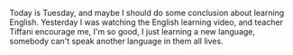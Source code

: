 Today is Tuesday, and maybe I should do some conclusion about learning English. Yesterday I was watching the English learning video, and teacher Tiffani encourage me, I'm so good, I just learning a new language, somebody can't speak another language in them all lives.
